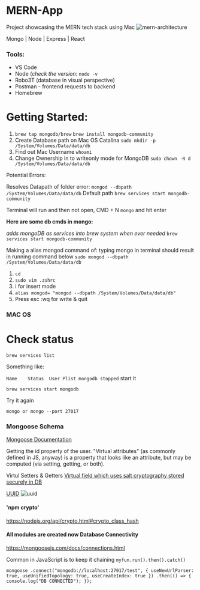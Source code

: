 
# MERN-App
Project showcasing the MERN tech stack using Mac 
![mern-architecture](https://user-images.githubusercontent.com/8579501/70398555-6ca69980-1a68-11ea-91fb-71fc7aa16486.png)

Mongo | Node | Express | React

### Tools:

* VS Code 
* Node (_check the version:_ `node -v`
* Robo3T (database in visual perspective)
* Postman - frontend requests to backend
* Homebrew

# Getting Started: 
1. `brew tap mongodb/brew`
`brew install mongodb-community`
2. Create Database path on Mac OS Catalina
`sudo mkdir -p /System/Volumes/Data/data/db`
3. Find out Mac Username
`whoami`
4. Change Ownership in to writeonly mode for MongoDB 
`sudo chown -R d /System/Volumes/Data/data/db `

Potential Errors:

Resolves Datapath of folder error:
`mongod --dbpath /System/Volumes/Data/data/db` 
Default path 
`brew services start mongodb-community`

Terminal will run and then not open, CMD + N 
`mongo` and hit enter

**Here are some db cmds in mongo:**

_adds mongoDB as services into brew system when ever needed_
`brew services start mongodb-community` 

Making a alias mongod command of:
typing mongo in terminal should result in running command below
`sudo mongod --dbpath /System/Volumes/Data/data/db`

1. `cd`
2. `sudo vim .zshrc`
3. i for insert mode 
4. `alias mongod= "mongod --dbpath /System/Volumes/Data/data/db"`
5. Press esc :wq for write & quit

### MAC OS

# Check status

`brew services list`

Something like:

`Name    Status  User Plist
mongodb stopped`
start it

`brew services start mongodb`

Try it again

`mongo or mongo --port 27017`


### Mongoose Schema
<a href="https://mongoosejs.com/docs/guide.html">Mongoose Documentation</a>

Getting the id property of the user. "Virtual attributes" (as commonly defined in JS, anyway) is a property that looks like an attribute, but may be computed (via setting, getting, or both).

Virtul Setters & Getters
<a href="https://mongoosejs.com/docs/api.html#schema_Schema-virtual">Virtual field which uses salt cryptography stored securely in DB</a>

<a href="">UUID</a>
![uuid](https://cdn.journaldev.com/wp-content/uploads/2017/11/java-uuid.png.webp)

#### 'npm crypto' 
https://nodejs.org/api/crypto.html#crypto_class_hash

#### All modules are created now Database Connectivity
https://mongoosejs.com/docs/connections.html

Common in JavaScript is to keep it chaining
`myfun.run().then().catch()`

`mongoose
  .connect("mongodb://localhost:27017/test", {
    useNewUrlParser: true,
    useUnifiedTopology: true,
    useCreateIndex: true
  })
  .then(() => {
    console.log("DB CONNECTED");
  });`
  
  
  
  






